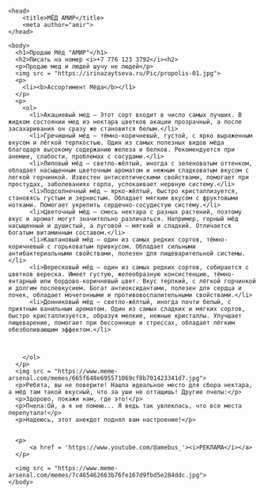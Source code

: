 # <html>
    <head>
        <title>МЁД АМИР</title>
        <meta author="amir">
    </head>
     
    <body>
      <h1>Продаю Мёд "АМИР"</h1>
      <h2>Писать на номер <i>+7 776 123 3792</i><h2>
      <p>Продаю мед и людей шучу не людей</p>
      <img src = "https://irinazaytseva.ru/Pic/propolis-01.jpg">
      <p>
        <li><b>Aссортимент Mёда</b></l1>
      </p>
      <p>
        <ol> 
          <li>Акациевый мед – Этот сорт входит в число самых лучших. В жидком состоянии мед из нектара цветков акации прозрачный, а после засахаривания он сразу же становится белым.</li>
          <li>Гречишный мёд – тёмно-коричневый, густой, с ярко выраженным вкусом и лёгкой терпкостью. Один из самых полезных видов мёда благодаря высокому содержанию железа и белков. Рекомендуется при анемии, слабости, проблемах с сосудами.</li>
          <li>Липовый мёд – светло-жёлтый, иногда с зеленоватым оттенком, обладает насыщенным цветочным ароматом и нежным сладковатым вкусом с легкой горчинкой. Известен антисептическими свойствами, помогает при простудах, заболеваниях горла, успокаивает нервную систему.</li>
          <li>Подсолнечный мёд – ярко-жёлтый, быстро кристаллизуется, становясь густым и зернистым. Обладает мягким вкусом с фруктовыми нотками. Помогает укрепить сердечно-сосудистую систему.</li>
          <li>Цветочный мёд – смесь нектара с разных растений, поэтому вкус и аромат могут значительно различаться. Например, горный мёд насыщенный и душистый, а луговой – мягкий и сладкий. Отличается богатым витаминным составом.</li>
          <li>Каштановый мёд – один из самых редких сортов, тёмно-коричневый с горьковатым привкусом. Обладает сильными антибактериальными свойствами, полезен для пищеварительной системы.</li>
          <li>Вересковый мёд – один из самых редких сортов, собирается с цветков вереска. Имеет густую, желеобразную консистенцию, тёмно-янтарный или бордово-коричневый цвет. Вкус терпкий, с лёгкой горчинкой и долгим послевкусием. Богат антиоксидантами, полезен для сердца и почек, обладает мочегонными и противовоспалительными свойствами.</li>
          <li>Донниковый мёд – светло-жёлтый, иногда почти белый, с приятным ванильным ароматом. Один из самых сладких и мягких сортов, быстро кристаллизуется, образуя мелкие, нежные кристаллы. Улучшает пищеварение, помогает при бессоннице и стрессах, обладает лёгким обезболивающим эффектом.</li>



        </ol>   
      </p>
      <img src = "https://www.meme-arsenal.com/memes/665f648e695571069cf8b701423341d7.jpg">
      <p>Ребята, вы не поверите! Нашла идеальное место для сбора нектара, а мёд там такой вкусный, что за уши не оттащишь! Другие пчелы:</p>
      <p>Здорово, покажи нам, где это!</p>
      <p>Пчела:Ой, а я не помню... Я ведь так увлеклась, что все места перепутала!</p>
      <p>Надеюсь, этот анекдот поднял вам настроение!</p>
      
      
      <p>
          <a href = 'https://www.youtube.com/@amebus_'><i>РЕКЛАМА</i></a>
      </p>

      <img src = "https://www.meme-arsenal.com/memes/7c465462663b76fe167d9fbd5e284ddc.jpg">
    </body>
</html>
